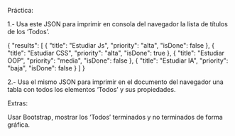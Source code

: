 Práctica:

1.- Usa este JSON para imprimir en consola del navegador la lista de títulos de los ‘Todos’.

{
    "results": [
        {
            "title": "Estudiar Js",
            "priority": "alta",
            "isDone": false
        },
        {
            "title": "Estudiar CSS",
            "priority": "alta",
            "isDone": true
        },
        {
            "title": "Estudiar OOP",
            "priority": "media",
            "isDone": false
        },
        {
            "title": "Estudiar IA",
            "priority": "baja",
            "isDone": false
        }
    ]
}


2.- Usa el mismo JSON para imprimir en el documento del navegador una tabla con todos los elementos ‘Todos’ y sus propiedades.



Extras: 

Usar Bootstrap, mostrar los ‘Todos’ terminados y no terminados de forma gráfica.

